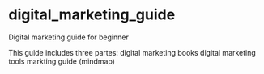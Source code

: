 # digital_marketing_guide
Digital marketing guide for beginner

This guide includes three partes:
digital marketing books
digital marketing tools
markting guide (mindmap)
